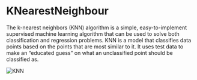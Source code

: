 # KNearestNeighbour

The k-nearest neighbors (KNN) algorithm is a simple, easy-to-implement supervised machine learning algorithm that can be used to solve both classification and regression problems. KNN is a model that classifies data points based on the points that are most similar to it. It uses test data to make an “educated guess” on what an unclassified point should be classified as.

![KNN](https://user-images.githubusercontent.com/72331433/118372299-9acdc880-b5ce-11eb-98c1-254a073e8591.png)
